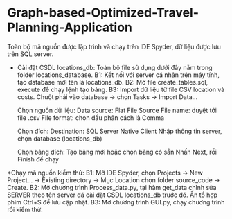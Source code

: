 # Graph-based-Optimized-Travel-Planning-Application
Toàn bộ mã nguồn được lập trình và chạy trên IDE Spyder, dữ liệu được lưu trên SQL server.

* Cài đặt CSDL locations_db: Toàn bộ file sử dụng dưới đây nằm trong folder locations_database.
B1: Kết nối với server cá nhân trên máy tính, tạo database mới tên là locations_db.
B2: Mở file create_tables.sql, execute để chạy lệnh tạo bảng.
B3: Import dữ liệu từ file CSV location và costs.
	Chuột phải vào database → chọn Tasks → Import Data...

	Chọn nguồn dữ liệu:
	Data source: Flat File Source
	File name: duyệt tới file .csv
	File format: chọn dấu phân cách là Comma

	Chọn đích:
	Destination: SQL Server Native Client
	Nhập thông tin server, chọn database (locations_db)

	Chọn bảng đích:
	Tạo bảng mới hoặc chọn bảng có sẵn
	Nhấn Next, rồi Finish để chạy

*Chạy mã nguồn kiểm thử: 
B1: Mở IDE Spyder, chọn Projects -> New Project... -> Existing directory -> Mục Location chọn folder source_code -> Create.
B2: Mở chương trình Process_data.py, tại hàm get_data chỉnh sửa SERVER theo tên server đã cài đặt CSDL locations_db trước đó. Ấn tổ hợp phím Ctrl+S để lưu cập nhật.
B3: Mở chương trình GUI.py, chạy chương trình rồi kiểm thử.
